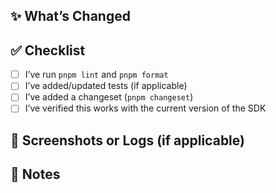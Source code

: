 ## ✨ What’s Changed

<!-- Describe what this PR changes and why. -->

## ✅ Checklist

- [ ] I’ve run `pnpm lint` and `pnpm format`
- [ ] I’ve added/updated tests (if applicable)
- [ ] I’ve added a changeset (`pnpm changeset`)
- [ ] I’ve verified this works with the current version of the SDK

## 📸 Screenshots or Logs (if applicable)

<!-- Paste logs, screenshots, or links to relevant issues -->

## 📢 Notes

<!-- Any extra context you'd like to share -->
